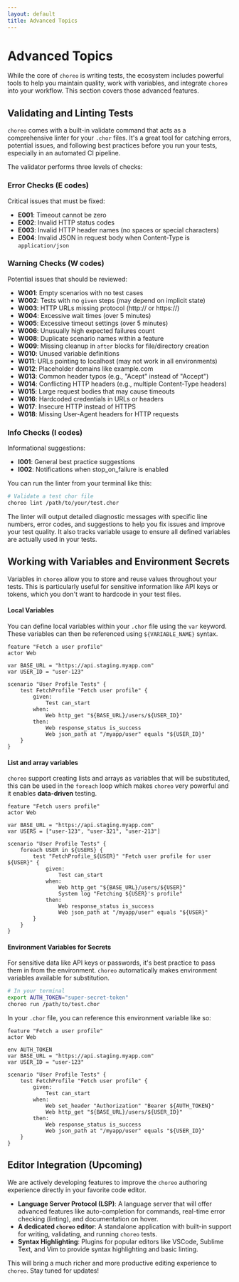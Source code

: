 ```yaml
---
layout: default
title: Advanced Topics
---
```


# Advanced Topics

While the core of `choreo` is writing tests, the ecosystem includes powerful tools to help you maintain quality, work
with variables, and integrate `choreo` into your workflow. This section covers those advanced features.

## Validating and Linting Tests

`choreo` comes with a built-in validate command that acts as a comprehensive linter for your `.chor` files. It's a
great tool for catching errors, potential issues, and following best practices before you run your tests, especially
in an automated CI pipeline.

The validator performs three levels of checks:

### Error Checks (E codes)

Critical issues that must be fixed:

- **E001**: Timeout cannot be zero
- **E002**: Invalid HTTP status codes
- **E003**: Invalid HTTP header names (no spaces or special characters)
- **E004**: Invalid JSON in request body when Content-Type is `application/json`

### Warning Checks (W codes)

Potential issues that should be reviewed:

- **W001**: Empty scenarios with no test cases
- **W002**: Tests with no `given` steps (may depend on implicit state)
- **W003**: HTTP URLs missing protocol (http:// or https://)
- **W004**: Excessive wait times (over 5 minutes)
- **W005**: Excessive timeout settings (over 5 minutes)
- **W006**: Unusually high expected failures count
- **W008**: Duplicate scenario names within a feature
- **W009**: Missing cleanup in `after` blocks for file/directory creation
- **W010**: Unused variable definitions
- **W011**: URLs pointing to localhost (may not work in all environments)
- **W012**: Placeholder domains like example.com
- **W013**: Common header typos (e.g., "Acept" instead of "Accept")
- **W014**: Conflicting HTTP headers (e.g., multiple Content-Type headers)
- **W015**: Large request bodies that may cause timeouts
- **W016**: Hardcoded credentials in URLs or headers
- **W017**: Insecure HTTP instead of HTTPS
- **W018**: Missing User-Agent headers for HTTP requests

### Info Checks (I codes)

Informational suggestions:

- **I001**: General best practice suggestions
- **I002**: Notifications when stop_on_failure is enabled

You can run the linter from your terminal like this:

```bash
# Validate a test chor file
choreo lint /path/to/your/test.chor
```

The linter will output detailed diagnostic messages with specific line numbers, error codes, and suggestions to help you
fix issues and improve your test quality. It also tracks variable usage to ensure all defined variables are actually
used in your tests.

## Working with Variables and Environment Secrets

Variables in `choreo` allow you to store and reuse values throughout your tests. This is particularly useful for
sensitive information like API keys or tokens, which you don't want to hardcode in your test files.

#### Local Variables

You can define local variables within your `.chor` file using the `var` keyword. These variables can then be referenced
using `${VARIABLE_NAME}` syntax.

```choreo
feature "Fetch a user profile"
actor Web

var BASE_URL = "https://api.staging.myapp.com"
var USER_ID = "user-123"

scenario "User Profile Tests" {
    test FetchProfile "Fetch user profile" {
        given:
            Test can_start
        when:
            Web http_get "${BASE_URL}/users/${USER_ID}"
        then:
            Web response_status is_success
            Web json_path at "/myapp/user" equals "${USER_ID}"
    }
}
```

#### List and array variables

`choreo` support creating lists and arrays as variables that will be substituted, this can be used in the `foreach` loop
which makes `choreo` very powerful and it enables **data-driven** testing.

```choreo
feature "Fetch users profile"
actor Web

var BASE_URL = "https://api.staging.myapp.com"
var USERS = ["user-123", "user-321", "user-213"]

scenario "User Profile Tests" {
    foreach USER in ${USERS} {
        test "FetchProfile_${USER}" "Fetch user profile for user ${USER}" {
            given:
                Test can_start
            when:
                Web http_get "${BASE_URL}/users/${USER}"
                System log "Fetching ${USER}'s profile"
            then:
                Web response_status is_success
                Web json_path at "/myapp/user" equals "${USER}"
        }
    }
}
```

#### Environment Variables for Secrets

For sensitive data like API keys or passwords, it's best practice to pass them in from the environment.
`choreo` automatically makes environment variables available for substitution.

```bash
# In your terminal
export AUTH_TOKEN="super-secret-token"
choreo run /path/to/test.chor
```

In your `.chor` file, you can reference this environment variable like so:

```choreo
feature "Fetch a user profile"
actor Web

env AUTH_TOKEN
var BASE_URL = "https://api.staging.myapp.com"
var USER_ID = "user-123"

scenario "User Profile Tests" {
    test FetchProfile "Fetch user profile" {
        given:
            Test can_start
        when:
            Web set_header "Authorization" "Bearer ${AUTH_TOKEN}"
            Web http_get "${BASE_URL}/users/${USER_ID}"
        then:
            Web response_status is_success
            Web json_path at "/myapp/user" equals "${USER_ID}"
    }
}
```

## Editor Integration (Upcoming)

We are actively developing features to improve the `choreo` authoring experience directly in your favorite code editor.

- **Language Server Protocol (LSP)**: A language server that will offer advanced features like auto-completion for
  commands, real-time error checking (linting), and documentation on hover.
- **A dedicated `choreo` editor**: A standalone application with built-in support for writing, validating, and running
  `choreo` tests.
- **Syntax Highlighting**: Plugins for popular editors like VSCode, Sublime Text, and Vim to provide syntax highlighting
  and basic linting.

This will bring a much richer and more productive editing experience to `choreo`. Stay tuned for updates!